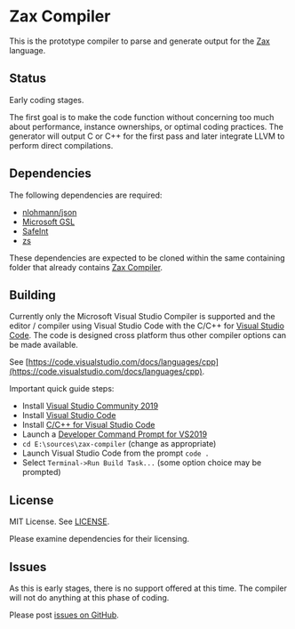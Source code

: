 # Zax Compiler

This is the prototype compiler to parse and generate output for the [Zax](https://zax.io/) language.


## Status

Early coding stages.

The first goal is to make the code function without concerning too much about performance, instance ownerships, or optimal coding practices. The generator will output C or C++ for the first pass and later integrate LLVM to perform direct compilations.


## Dependencies

The following dependencies are required:
* [nlohmann/json](https://github.com/nlohmann/json)
* [Microsoft GSL](https://github.com/microsoft/GSL)
* [SafeInt](https://github.com/dcleblanc/SafeInt)
* [zs](https://github.com/robin-raymond/zs)

These dependencies are expected to be cloned within the same containing folder that already contains [Zax Compiler](https://github.com/robin-raymond/zax-compiler).


## Building

Currently only the Microsoft Visual Studio Compiler is supported and the editor / compiler using Visual Studio Code with the C/C++ for [Visual Studio Code](https://marketplace.visualstudio.com/items?itemName=ms-vscode.cpptools). The code is designed cross platform thus other compiler options can be made available.

See [https://code.visualstudio.com/docs/languages/cpp](https://code.visualstudio.com/docs/languages/cpp).

Important quick guide steps:
* Install [Visual Studio Community 2019](https://visualstudio.microsoft.com/vs/)
* Install [Visual Studio Code](https://code.visualstudio.com/download)
* Install [C/C++ for Visual Studio Code](https://marketplace.visualstudio.com/items?itemName=ms-vscode.cpptools)
* Launch a [Developer Command Prompt for VS2019](https://docs.microsoft.com/en-us/dotnet/framework/tools/developer-command-prompt-for-vs)
* `cd E:\sources\zax-compiler` (change as appropriate)
* Launch Visual Studio Code from the prompt `code .`
* Select `Terminal->Run Build Task...`  (some option choice may be prompted)


## License

MIT License. See [LICENSE](https://github.com/robin-raymond/zax-compiler/blob/master/LICENSE).

Please examine dependencies for their licensing.


## Issues

As this is early stages, there is no support offered at this time. The compiler will not do anything at this phase of coding.

Please post [issues on GitHub](https://github.com/robin-raymond/zax-compiler/issues).
